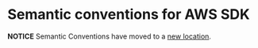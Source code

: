 # Semantic conventions for AWS SDK

**NOTICE** Semantic Conventions have moved to a
[new location](http://github.com/open-telemetry/semantic-conventions).

